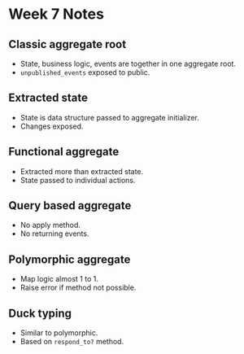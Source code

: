 # Week 7 Notes

## Classic aggregate root
- State, business logic, events are together in one aggregate root.
- `unpublished_events` exposed to public.

## Extracted state
- State is data structure passed to aggregate initializer.
- Changes exposed.

## Functional aggregate
- Extracted more than extracted state.
- State passed to individual actions.

## Query based aggregate
- No apply method.
- No returning events.

## Polymorphic aggregate
- Map logic almost 1 to 1.
- Raise error if method not possible.

## Duck typing
- Similar to polymorphic.
- Based on `respond_to?` method.
